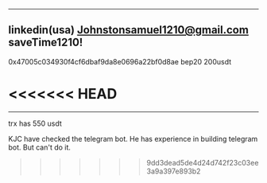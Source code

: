 
---------
linkedin(usa)
Johnstonsamuel1210@gmail.com
saveTime1210!
----
0x47005c034930f4cf6dbaf9da8e0696a22bf0d8ae bep20 200usdt

<<<<<<< HEAD
=======
---
trx has 550 usdt

KJC have checked the telegram bot.
He has experience in building telegram bot.
But can't do it.
>>>>>>> 9dd3dead5de4d24d742f23c03ee3a9a397e893b2
